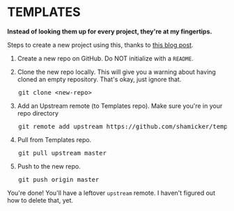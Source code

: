 # TEMPLATES

__Instead of looking them up for every project, they're at my fingertips.__

Steps to create a new project using this, thanks to [this blog post](http://www.tilcode.com/fork-your-own-repo-on-github/).

1. Create a new repo on GitHub. Do NOT initialize with a `README`.

2. Clone the new repo locally. This will give you a warning about having cloned an empty repository. That's okay, just ignore that.
<pre>   git clone &lt;new-repo&gt;</pre>

3. Add an Upstream remote (to Templates repo). Make sure you're in your repo directory
<pre>   git remote add upstream https://github.com/shamicker/templates.git</pre>

4. Pull from Templates repo.
<pre>   git pull upstream master</pre>

5. Push to the new repo.
<pre>   git push origin master</pre>

You're done! You'll have a leftover `upstream` remote. I haven't figured out how to delete that, yet.
